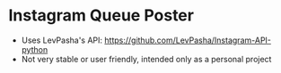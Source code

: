 # Instagram Queue Poster
+ Uses LevPasha's API: https://github.com/LevPasha/Instagram-API-python
+ Not very stable or user friendly, intended only as a personal project
